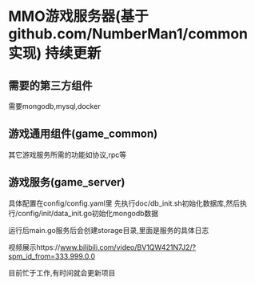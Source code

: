 # MMO游戏服务器(基于github.com/NumberMan1/common实现) 持续更新

## 需要的第三方组件

需要mongodb,mysql,docker

## 游戏通用组件(game_common)

其它游戏服务所需的功能如协议,rpc等

## 游戏服务(game_server)

具体配置在config/config.yaml里
先执行doc/db_init.sh初始化数据库,然后执行/config/init/data_init.go初始化mongodb数据

运行后main.go服务后会创建storage目录,里面是服务的具体日志

视频展示https://www.bilibili.com/video/BV1QW421N7J2/?spm_id_from=333.999.0.0

目前忙于工作,有时间就会更新项目